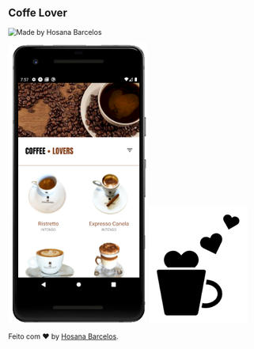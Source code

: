 ## Coffe Lover

  <img alt="Made by Hosana Barcelos" src="https://img.shields.io/badge/made%20by- HOSANA BARCELOS -%15C3D6?style=flat-square&color=804C22&labelColor=000"><br/>

<img src="https://github.com/hosanabarcelos/coffee-lover/blob/main/coffeeapp.png" width="280"/> <img src="https://github.com/hosanabarcelos/coffee-lover/blob/main/cl.png" width="200"/>

Feito com :heart: by [Hosana Barcelos](https://github.com/hosanabarcelos).
